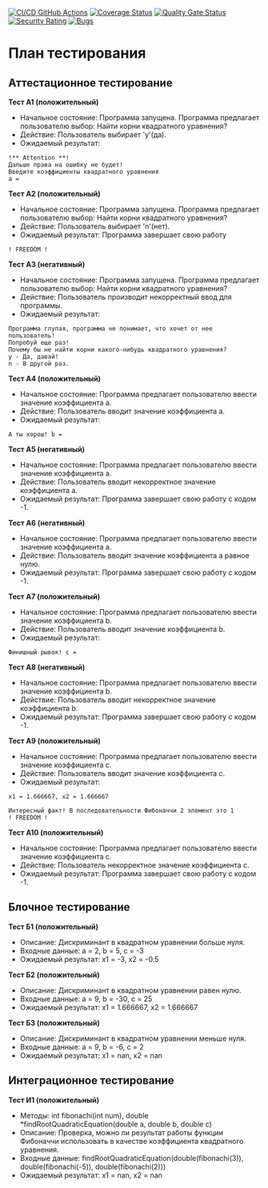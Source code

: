 [![CI/CD GitHub Actions](https://github.com/Chifir31/testingLab1/actions/workflows/test-action.yml/badge.svg)](https://github.com/Chifir31/testingLab1/actions/workflows/test-action.yml)
[![Coverage Status](https://coveralls.io/repos/github/Chifir31/testingLab1/badge.svg?branch=main)](https://coveralls.io/github/Chifir31/testingLab1?branch=main)
[![Quality Gate Status](https://sonarcloud.io/api/project_badges/measure?project=Chifir31_testingLab1&metric=alert_status)](https://sonarcloud.io/summary/new_code?id=Chifir31_testingLab1)
[![Security Rating](https://sonarcloud.io/api/project_badges/measure?project=Chifir31_testingLab1&metric=security_rating)](https://sonarcloud.io/summary/new_code?id=Chifir31_testingLab1)
[![Bugs](https://sonarcloud.io/api/project_badges/measure?project=Chifir31_testingLab1&metric=bugs)](https://sonarcloud.io/summary/new_code?id=Chifir31_testingLab1)

# План тестирования
## Аттестационное тестирование
**Тест А1 (положительный)**
- Начальное состояние: Программа запущена. Программа предлагает пользователю выбор: Найти корни квадратного уравнения?
- Действие: Пользователь выбирает 'y'(да).
- Ожидаемый результат:
```
!** Attention **!
Дальше права на ошибку не будет!
Введите коэффициенты квадратного уравнения
a =
```

**Тест А2 (положительный)**
- Начальное состояние: Программа запущена. Программа предлагает пользователю выбор: Найти корни квадратного уравнения?
- Действие: Пользователь выбирает 'n'(нет).
- Ожидаемый результат: Программа завершает свою работу
```
! FREEDOM !
```

**Тест А3 (негативный)**
- Начальное состояние: Программа запущена. Программа предлагает пользователю выбор: Найти корни квадратного уравнения?
- Действие: Пользователь производит некорректный ввод для программы.
- Ожидаемый результат:
```
Программа глупая, программа не понимает, что хочет от нее пользователь!
Попробуй еще раз!
Почему бы не найти корни какого-нибудь квадратного уравнения?
y - Да, давай!
n - В другой раз.
```

**Тест А4 (положительный)**
- Начальное состояние: Программа предлагает пользователю ввести значение коэффициента a.
- Действие: Пользователь вводит значение коэффициента a.
- Ожидаемый результат:
```
А ты хорош! b =
```

**Тест А5 (негативный)**
- Начальное состояние: Программа предлагает пользователю ввести значение коэффициента a.
- Действие: Пользователь вводит некорректное значение коэффициента a.
- Ожидаемый результат: Программа завершает свою работу с кодом -1.

**Тест А6 (негативный)**
- Начальное состояние: Программа предлагает пользователю ввести значение коэффициента a.
- Действие: Пользователь вводит значение коэффициента a равное нулю.
- Ожидаемый результат: Программа завершает свою работу с кодом -1.

**Тест А7 (положительный)**
- Начальное состояние: Программа предлагает пользователю ввести значение коэффициента b.
- Действие: Пользователь вводит значение коэффициента b.
- Ожидаемый результат:
```
Финишный рывок! c =
```

**Тест А8 (негативный)**
- Начальное состояние: Программа предлагает пользователю ввести значение коэффициента b.
- Действие: Пользователь вводит некорректное значение коэффициента b.
- Ожидаемый результат: Программа завершает свою работу с кодом -1.
  
**Тест А9 (положительный)**
- Начальное состояние: Программа предлагает пользователю ввести значение коэффициента c.
- Действие: Пользователь вводит значение коэффициента c.
- Ожидаемый результат:
```
x1 = 1.666667, x2 = 1.666667

Интересный факт! В последовательности Фибоначчи 2 элемент это 1
! FREEDOM !

```

**Тест А10 (положительный)**
- Начальное состояние: Программа предлагает пользователю ввести значение коэффициента c.
- Действие: Пользователь некорректное значение коэффициента c.</li>
- Ожидаемый результат: Программа завершает свою работу с кодом -1.

## Блочное тестирование
**Тест Б1 (положительный)**
- Описание: Дискриминант в квадратном уравнении больше нуля.
- Входные данные: a = 2, b = 5, c = -3
- Ожидаемый результат: x1 = -3, x2 = -0.5

**Тест Б2 (положительный)**
- Описание: Дискриминант в квадратном уравнении равен нулю.
- Входные данные: a = 9, b = -30, c = 25
- Ожидаемый результат: x1 = 1.666667, x2 = 1.666667

**Тест Б3 (положительный)**
- Описание: Дискриминант в квадратном уравнении меньше нуля.
- Входные данные: a = 9, b = -6, c = 2
- Ожидаемый результат: x1 = nan, x2 = nan

## Интеграционное тестирование
**Тест И1 (положительный)**
- Методы: int fibonachi(int num), double *findRootQuadraticEquation(double a, double b, double c)
- Описание: Проверка, можно ли результат работы функции Фибоначчи использовать в качестве коэффициента квадратного уравнения.
- Входные данные: findRootQuadraticEquation(double(fibonachi(3)), double(fibonachi(-5)), double(fibonachi(2)))
- Ожидаемый результат: x1 = nan, x2 = nan
